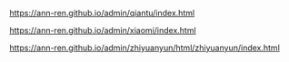 
   https://ann-ren.github.io/admin/qiantu/index.html



https://ann-ren.github.io/admin/xiaomi/index.html

https://ann-ren.github.io/admin/zhiyuanyun/html/zhiyuanyun/index.html
